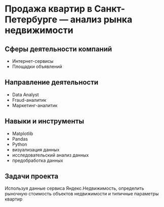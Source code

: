 # Продажа квартир в Санкт-Петербурге — анализ рынка недвижимости
## Сферы деятельности компаний
* Интернет-сервисы
* Площадки объявлений
## Направление деятельности
* Data Analyst
* Fraud-аналитик
* Маркетинг-аналитик
## Навыки и инструменты
* Matplotlib 
* Pandas 
* Python
* визуализация данных
* исследовательский анализ данных
* предобработка данных
## Задачи проекта
Используя данные
сервиса
Яндекс.Недвижимость,
определить рыночную
стоимость объектов
недвижимости и
типичные параметры
квартир
